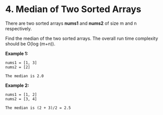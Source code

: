 # 4. Median of Two Sorted Arrays 

There are two sorted arrays **nums1** and **nums2** of size m and n respectively.

Find the median of the two sorted arrays. The overall run time complexity should be O(log (m+n)).

**Example 1:**

	nums1 = [1, 3]
	nums2 = [2]

	The median is 2.0

**Example 2:**

	nums1 = [1, 2]
	nums2 = [3, 4]

	The median is (2 + 3)/2 = 2.5
